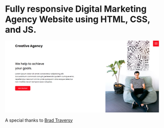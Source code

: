 # Fully responsive Digital Marketing Agency Website using HTML, CSS, and JS.

![Hero section](./hero-section.png)

A special thanks to [Brad Traversy](https://youtu.be/lvYnfMOUOJY?si=5HCR5CiwbTSEeQMk)
